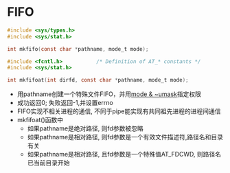 # FIFO

```c
#include <sys/types.h>
#include <sys/stat.h>

int mkfifo(const char *pathname, mode_t mode);

#include <fcntl.h>           /* Definition of AT_* constants */
#include <sys/stat.h>

int mkfifoat(int dirfd, const char *pathname, mode_t mode);
```

- 用pathname创建一个特殊文件FIFO，并用[mode & ~umask](Linux_file_API_fd_open.md)指定权限
- 成功返回0; 失败返回-1,并设置errno
- FIFO实现不相关进程的通信, 不同于pipe能实现有共同祖先进程的进程间通信
- mkfifoat()函数中
  - 如果pathname是绝对路径, 则fd参数被忽略
  - 如果pathname是相对路径, 则fd参数是一个有效文件描述符,路径名和目录有关
  - 如果pathname是相对路径, 且fd参数是一个特殊值AT_FDCWD, 则路径名已当前目录开始